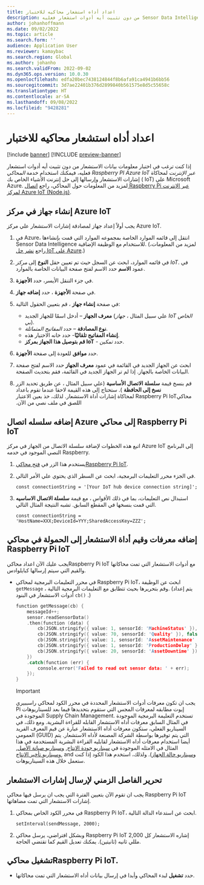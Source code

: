 ```yaml
---
title: اعداد أداه استشعار محاكيه للاختبار
description: توضح هذه المقالة كيفيه إعداد المحاكي الذي يمكنك استخدامه لاختبار معلومات ‏‫الوظيفة الإضافية Sensor Data Intelligence‬ من دون تثبيت أيه أدوات استشعار فعليه.
author: johanhoffmann
ms.date: 09/02/2022
ms.topic: article
ms.search.form: ''
audience: Application User
ms.reviewer: kamaybac
ms.search.region: Global
ms.author: johanho
ms.search.validFrom: 2022-09-02
ms.dyn365.ops.version: 10.0.30
ms.openlocfilehash: edfa20bec7438124844f8b6afa91ca4941b6bb56
ms.sourcegitcommit: 3d7ae22401b376d2899840b561575e8d5c55658c
ms.translationtype: HT
ms.contentlocale: ar-SA
ms.lasthandoff: 09/08/2022
ms.locfileid: "9428281"
---
```

# <a name="set-up-a-simulated-sensor-for-testing"></a>اعداد أداه استشعار محاكيه للاختبار

[!include [banner](../includes/banner.md)]
[!INCLUDE [preview-banner](../includes/preview-banner.md)]

إذا كنت ترغب في اختبار معلومات بيانات الاستشعار من دون تثبيت أيه أدوات استشعار فعليه، فيمكنك استخدام خدمة *المحاكي Raspberry PI Azure IoT عبر الإنترنت* لمحاكاة إشارات الاستشعار وإرسالها إلى حل إنترنت الأشياء الخاص بك ( IoT) علي Microsoft Azure. لمزيد من المعلومات حول المحاكي، راجع [اتصال Raspberry Pi عبر الإنترنت لمركز Azure IoT (Node.js)](/azure/iot-hub/iot-hub-raspberry-pi-web-simulator-get-started).

## <a name="create-a-device-in-azure-iot-hub"></a>إنشاء جهاز في مركز Azure IoT

يجب أولاً إعداد جهاز لمصادقة إشارات الاستشعار علي مركز Azure IoT.

1. في Azure، انتقل إلى قائمه الموارد الخاصة بمجموعه الموارد التي قمت بإنشاءها للاستخدام مع ‏‫الوظيفة الإضافية Sensor Data Intelligence‬. (لمزيد من المعلومات، راجع [نشر حل IoT علي Azure](sdi-deploy-iot-solution-on-azure.md).)
1. في قائمه الموارد، ابحث عن السجل حيث تم تعيين حقل **النوع** إلى *مركز IoT*. في عمود **الاسم** حدد الاسم لفتح صفحة البيانات الخاصة بالموارد.
1. في جزء التنقل الأيسر، حدد **الأجهزة**.
1. في صفحة **الأجهزة** ، حدد **إضافه جهاز**.
1. في صفحة **إنشاء جهاز** ، قم بتعيين الحقول التالية:

    - **معرف الجهاز** – أدخل اسمًا للجهاز الجديد (علي سبيل المثال ، *جهاز IoT الخاص بي*).
    - **نوع المصادقة** – حدد *المفاتيح المتماثلة*.
    - **إنشاء المفاتيح تلقائيًا**- حدد خانه الاختيار هذه.
    - **قم بتوصيل هذا الجهاز بمركز IoT** - حدد *تمكين*.

1. حدد **موافق** للعودة إلى صفحة **الأجهزة**.
1. ابحث عن الجهاز الجديد في القائمة في عمود **معرف الجهاز** حدد الاسم لفتح صفحة البيانات الخاصة بالجهاز. إذا لم تر الجهاز الجديد في القائمة، فقم بتحديث الصفحة.
1. قم بنسخ قيمة **‬‏‫سلسلة الاتصال الأساسية** (علي سبيل المثال ، عن طريق تحديد الزر **نسخ إلى الحافظة** ). ستحتاج إلى هذه القيمة لاحقا عندما تقوم باعداد محاكيRaspberry Pi IoT لمحاكاة إشارات أداة الاستشعار. لذلك، خذ بعين الاعتبار اللصق في ملف نصي من الآن.

## <a name="add-the-azure-connection-string-to-the-raspberry-pi-iot-simulator"></a>إضافه سلسله اتصال Azure إلى محاكي Raspberry Pi IoT

اتبع هذه الخطوات لإضافة سلسلة الاتصال من الجهاز في مركز Azure IoT إلى البرنامج النصي الموجود في خدمه Raspberry.

1. يستخدم هذا الزر في [فتح محاكيRaspberry Pi IoT](https://azure-samples.github.io/raspberry-pi-web-simulator/).
1. في الجزء محرر التعليمات البرمجية، ابحث عن السطر الذي يحتوي علي الأمر التالي.

    `const connectionString = '[Your IoT hub device connection string]';`

1. استبدال نص التعليمات، بما في ذلك الأقواس ، مع قيمة **سلسلة الاتصال الاساسيه** التي قمت بنسخها في المقطع السابق. تشبه النتيجة المثال التالي.

    `const connectionString = 'HostName=XXX;DeviceId=YYY;SharedAccessKey=ZZZ';`

## <a name="add-sensor-ids-and-values-to-the-payload-in-the-raspberry-pi-iot-simulator"></a>إضافه معرفات وقيم أداة الاستشعار إلى الحمولة في محاكي Raspberry Pi IoT

يجب عليك الآن اعداد محاكيRaspberry Pi IoT مع أدوات الاستشعار التي تمت محاكاتها والقيم التي سيتم إرسالها كبايلوادس.

- في محرر التعليمات البرمجية لمحاكي Raspberry Pi IoT، ابحث عن الوظيفة `getMessage` ، وقم بتحريرها بحيث تتطابق مع التعليمات البرمجية التالية. (يتم إعداد أدوات الاستشعار في البنود `cb()` .)

    ```cpp
    function getMessage(cb) {
        messageId++;
        sensor.readSensorData()
        .then(function (data) {
            cb(JSON.stringify({ value: 1, sensorId: 'MachineStatus' }), false);
            cb(JSON.stringify({ value: 70, sensorId: 'Quality' }), false);
            cb(JSON.stringify({ value: 1, sensorId: 'AssetMaintenance' }), false);
            cb(JSON.stringify({ value: 1, sensorId: 'ProductionDelay' }), false);
            cb(JSON.stringify({ value: 20, sensorId: 'AssetDowntime' }), false);
        })
        .catch(function (err) {
            console.error('Failed to read out sensor data: ' + err);
        });
    }
    ```

    > [!IMPORTANT]
    > يجب ان تكون معرفات أدوات الاستشعار المحددة في محرر الكود لمحاكي راسببيري Pi إيوت مطابقه لمعرفات المجس التي ستقوم بتحديدها فيما بعد للسيناريوهات الموجودة في Supply Chain Management. تستخدم التعليمة البرمجية الموجودة في المثال السابق معرفات أداه الاستشعار القابله للقراءة البشرية. ومع ذلك، في السيناريو الفعلي، ستكون معرفات أداه الاستشعار عبارة عن قيم المعرف الفريد العمومي (GUID) التي يتم توفيرها بواسطة الشركة المصنعة لأداه الاستشعار. يتم أيضا استخدام معرفات أداه الاستشعار لقابليه القراءة البشرية المستخدمة في هذا المثال في الامثله الموجودة في [سيناريو جودة الإنتاج](sdi-scenario-product-quality.md), [وسيناريو صيانة الأصل](sdi-scenario-asset-maintenance.md), [وسيناريو تأخير الإنتاج](sdi-scenario-production-delays.md), and [وسيناريو حالة الجهاز](sdi-scenario-equipment-downtime.md)). ولذلك، استخدم هذا الكود إذا كنت ستعمل خلال هذه السيناريوهات.

## <a name="edit-the-interval-for-sending-sensor-signals"></a>تحرير الفاصل الزمني لإرسال إشارات الاستشعار

يجب ان تقوم الآن بتعيين الفترة التي يجب ان يرسل فيها محاكي Raspberry Pi IoT إشارات الاستشعار التي تمت مضاهاتها.

1. في محرر الكود الخاص بمحاكي Raspberry Pi IoT، ابحث عن استدعاء الدالة التالية.

    `setInterval(sendMessage, 2000);`

2. وبشكل افتراضي، يرسل محاكي Raspberry Pi IoT إشاره الاستشعار كل 2,000 مللي ثانيه (ثانيتين). يمكنك تعديل القيم كما تقتضي الحاجة.

## <a name="run-the-raspberry-pi-iot-simulator"></a>تشغيل محاكيRaspberry Pi IoT.

- حدد **تشغيل** لبدء المحاكي وأبدا في إرسال بيانات أداه الاستشعار التي تمت محاكاتها.
